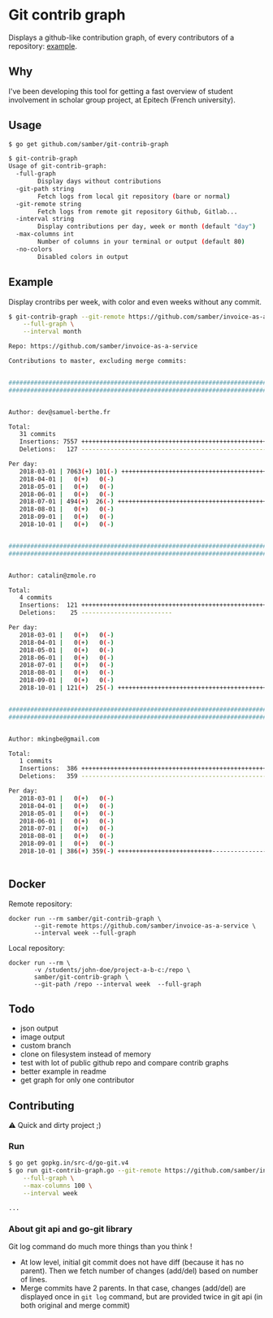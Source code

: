 # Git contrib graph

Displays a github-like contribution graph, of every contributors of a repository: [example](https://github.com/moby/moby).

## Why

I've been developing this tool for getting a fast overview of student involvement in scholar group project, at Epitech (French university).

## Usage

```sh
$ go get github.com/samber/git-contrib-graph

$ git-contrib-graph
Usage of git-contrib-graph:
  -full-graph
    	Display days without contributions
  -git-path string
    	Fetch logs from local git repository (bare or normal)
  -git-remote string
    	Fetch logs from remote git repository Github, Gitlab...
  -interval string
    	Display contributions per day, week or month (default "day")
  -max-columns int
    	Number of columns in your terminal or output (default 80)
  -no-colors
    	Disabled colors in output
```

## Example

Display crontribs per week, with color and even weeks without any commit.

```sh
$ git-contrib-graph --git-remote https://github.com/samber/invoice-as-a-service \
	--full-graph \
	--interval month

Repo: https://github.com/samber/invoice-as-a-service

Contributions to master, excluding merge commits:


################################################################################
################################################################################


Author: dev@samuel-berthe.fr

Total:
   31 commits
   Insertions: 7557 ++++++++++++++++++++++++++++++++++++++++++++++++++++++++++++
   Deletions:   127 ------------------------------------------------------------

Per day:
   2018-03-01 | 7063(+) 101(-) +++++++++++++++++++++++++++++++++++++++++++++++++-
   2018-04-01 |   0(+)   0(-)
   2018-05-01 |   0(+)   0(-)
   2018-06-01 |   0(+)   0(-)
   2018-07-01 | 494(+)  26(-) ++++++++++++++++++++++++++++++++++++++++++++++++---
   2018-08-01 |   0(+)   0(-)
   2018-09-01 |   0(+)   0(-)
   2018-10-01 |   0(+)   0(-)


################################################################################
################################################################################


Author: catalin@zmole.ro

Total:
   4 commits
   Insertions:  121 ++++++++++++++++++++++++++++++++++++++++++++++++++++++++++++
   Deletions:    25 -------------------------

Per day:
   2018-03-01 |   0(+)   0(-)
   2018-04-01 |   0(+)   0(-)
   2018-05-01 |   0(+)   0(-)
   2018-06-01 |   0(+)   0(-)
   2018-07-01 |   0(+)   0(-)
   2018-08-01 |   0(+)   0(-)
   2018-09-01 |   0(+)   0(-)
   2018-10-01 | 121(+)  25(-) +++++++++++++++++++++++++++++++++++++++++---------


################################################################################
################################################################################


Author: mkingbe@gmail.com

Total:
   1 commits
   Insertions:  386 ++++++++++++++++++++++++++++++++++++++++++++++++++++++++++++
   Deletions:   359 ------------------------------------------------------------

Per day:
   2018-03-01 |   0(+)   0(-)
   2018-04-01 |   0(+)   0(-)
   2018-05-01 |   0(+)   0(-)
   2018-06-01 |   0(+)   0(-)
   2018-07-01 |   0(+)   0(-)
   2018-08-01 |   0(+)   0(-)
   2018-09-01 |   0(+)   0(-)
   2018-10-01 | 386(+) 359(-) ++++++++++++++++++++++++++------------------------
 
```

## Docker

Remote repository:

```
docker run --rm samber/git-contrib-graph \
       --git-remote https://github.com/samber/invoice-as-a-service \
       --interval week --full-graph
```

Local repository:

```
docker run --rm \
       -v /students/john-doe/project-a-b-c:/repo \
       samber/git-contrib-graph \
       --git-path /repo --interval week  --full-graph
```

## Todo

- json output
- image output
- custom branch
- clone on filesystem instead of memory
- test with lot of public github repo and compare contrib graphs
- better example in readme
- get graph for only one contributor

## Contributing

⚠ Quick and dirty project ;)

### Run

```sh
$ go get gopkg.in/src-d/go-git.v4
$ go run git-contrib-graph.go --git-remote https://github.com/samber/invoice-as-a-service \
	--full-graph \
	--max-columns 100 \
	--interval week

...
```

### About git api and go-git library

Git log command do much more things than you think !

- At low level, initial git commit does not have diff (because it has no parent). Then we fetch number of changes (add/del) based on number of lines.
- Merge commits have 2 parents. In that case, changes (add/del) are displayed once in `git log` command, but are provided twice in git api (in both original and merge commit)
